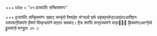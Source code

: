 +++
title = "०५ प्रजापतिः सम्भ्रियमाणः"

+++
प्र॒जाप॑तिः सम्भ्रि॒यमा॑णः स॒म्राट् सम्भृ॑तो वैश्वदे॒वः स॑ꣳस॒न्नो घ॒र्मः प्रवृ॑क्त॒स्तेज॒ऽउद्य॑तऽआश्वि॒नः पय॑स्यानी॒यमा॑ने पौ॒ष्णो वि॑ष्य॒न्दमा॑ने मारु॒तः क्लथ॑न्। मै॒त्रः शर॑सि सन्ता॒य्यमा॑ने वाय॒व्यो᳖ ह्रि॒यमा॑णऽआग्ने॒यो हू॒यमा॑नो॒ वाग्घु॒तः ॥५ ॥